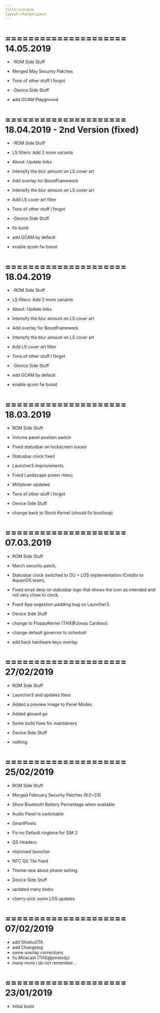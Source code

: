 ```yaml
---
title:scorpio
layout:changelayout
---
```

=====================
    14.05.2019
=====================
* -ROM Side Stuff
* Merged May Security Patches
* Tons of other stuff I forgot

* -Device Side Stuff
* add GCAM Playground

=====================
    18.04.2019 - 2nd Version (fixed)
=====================
* -ROM Side Stuff
* LS filters: Add 2 more variants 
* About: Update links 
* Intensify the blur amount on LS cover art 
* Add overlay for BoostFramework 
* Intensify the blur amount on LS cover art
* Add LS cover art filter
* Tons of other stuff I forgot

* -Device Side Stuff
* fix build
* add GCAM by default
* enable qcom fw boost

=====================
    18.04.2019
=====================
* -ROM Side Stuff
* LS filters: Add 2 more variants 
* About: Update links 
* Intensify the blur amount on LS cover art 
* Add overlay for BoostFramework 
* Intensify the blur amount on LS cover art
* Add LS cover art filter
* Tons of other stuff I forgot

* -Device Side Stuff
* add GCAM by default
* enable qcom fw boost

=====================
    18.03.2019
=====================
* ROM Side Stuff
* Volume panel position switch 
* Fixed statusbar on lockscreen issues 
* Statusbar clock fixed 
* Launcher3 improvements 
* Fixed Landscape power menu
* MiXplorer updated
* Tons of other stuff I forgot

* Device Side Stuff
* change back to Stock Kernel (should fix bootloop)

=====================
    07.03.2019
=====================
* ROM Side Stuff
* March security patch,
* Statusbar clock switched to DU + LOS implementation (Credits to AquariOS team),
* Fixed small derp on statusbar logo that shows the icon as intended and not very close to clock,
* Fixed App sugestion padding bug on Launcher3.

* Device Side Stuff
* change to FloppyKernel (THX@Jonas Cardoso)
* change default governor to schedutil
* add back hardware keys overlay
 
=====================
    27/02/2019
=====================
* ROM Side Stuff
* Launcher3 and updates fixes           
* Added a preview image to Panel Modes           
* Added gboard go           
* Some build fixes for maintainers

* Device Side Stuff
* nothing

=====================
    25/02/2019
=====================
* ROM Side Stuff
* Merged February Security Patches (9.0 r33)
* Show Bluetooth Battery Percentage when available
* Audio Panel is switchable
* SmartPixels
* Fix no Default ringtone for SIM 2
* QS Headers
* improved launcher
* NFC QS Tile fixed
* Theme new about phone setting

* Device Side Stuff
* updated many blobs
* cherry-pick some LOS updates

=====================
    07/02/2019
=====================
* add ShishuOTA
* add Changelog
* some overlay corrections
* fix Miracast (THX@jenslody)
* many more i do not remember...

=====================
    23/01/2019
=====================
* Initial build
